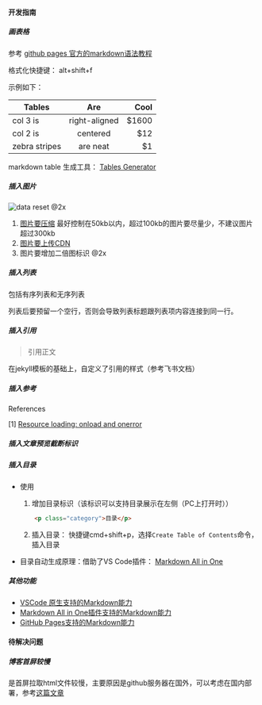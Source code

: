 
#### 开发指南

##### 画表格

参考 [github pages 官方的markdown语法教程](https://github.com/adam-p/markdown-here/wiki/Markdown-Here-Cheatsheet#tables)

格式化快捷键： alt+shift+f

示例如下：

| Tables        | Are           | Cool  |
| ------------- |:-------------:| -----:|
| col 3 is      | right-aligned | $1600 |
| col 2 is      | centered      |   $12 |
| zebra stripes | are neat      |    $1 |

markdown table 生成工具： [Tables Generator](https://www.tablesgenerator.com/markdown_tables)

##### 插入图片

![data reset @2x](https://cdn.phoenician.cn/lynx_performance_summary/data_reset-min.jpeg)

1. [图片要压缩](https://compressjpeg.com/zh/) 最好控制在50kb以内，超过100kb的图片要尽量少，不建议图片超过300kb
2. [图片要上传CDN](https://portal.qiniu.com/kodo/bucket/resource-v2?bucketName=download)
3. 图片要增加二倍图标识 @2x


##### 插入列表

包括有序列表和无序列表

列表后要预留一个空行，否则会导致列表标题跟列表项内容连接到同一行。

##### 插入引用

>引用正文

在jekyll模板的基础上，自定义了引用的样式（参考飞书文档）


##### 插入参考

<div class="references">References</div>

[1] [Resource loading: onload and onerror](https://javascript.info/onload-onerror)

##### 插入文章预览截断标识

<!-- more -->

##### 插入目录

- 使用

  1. 增加目录标识（该标识可以支持目录展示在左侧（PC上打开时））

  ```html
      <p class="category">目录</p>
  ```

  2. 插入目录： 快捷键cmd+shift+p，选择```Create Table of Contents```命令，插入目录


- 目录自动生成原理：借助了VS Code插件： [Markdown All in One](https://marketplace.visualstudio.com/items?itemName=yzhang.markdown-all-in-one#github-flavored-markdown)



##### 其他功能

- [VSCode 原生支持的Markdown能力](https://code.visualstudio.com/docs/languages/markdown)
- [Markdown All in One插件支持的Markdown能力](https://marketplace.visualstudio.com/items?itemName=yzhang.markdown-all-in-one)
- [GitHub Pages支持的Markdown能力](https://www.markdownguide.org/tools/github-pages/)


#### 待解决问题

##### 博客首屏较慢

是首屏拉取html文件较慢，主要原因是github服务器在国外，可以考虑在国内部署，参考[这篇文章](https://www.10101.io/2018/09/18/Blog_3)
